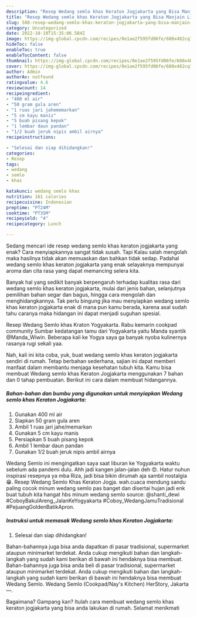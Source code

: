 ```yaml
---
description: "Resep Wedang semlo khas Keraton Jogjakarta yang Bisa Manjain Lidah , Enak Banget"
title: "Resep Wedang semlo khas Keraton Jogjakarta yang Bisa Manjain Lidah , Enak Banget"
slug: 588-resep-wedang-semlo-khas-keraton-jogjakarta-yang-bisa-manjain-lidah-enak-banget
category: Uncategorized
date: 2022-10-10T15:35:06.584Z
image: https://img-global.cpcdn.com/recipes/0e1ae2f595fd06fe/680x482cq70/wedang-semlo-khas-keraton-jogjakarta-foto-resep-utama.jpg
hideToc: false
enableToc: true
enableTocContent: false
thumbnail: https://img-global.cpcdn.com/recipes/0e1ae2f595fd06fe/680x482cq70/wedang-semlo-khas-keraton-jogjakarta-foto-resep-utama.jpg
cover: https://img-global.cpcdn.com/recipes/0e1ae2f595fd06fe/680x482cq70/wedang-semlo-khas-keraton-jogjakarta-foto-resep-utama.jpg
author: Admin
authorAv: notfound
ratingvalue: 4.6
reviewcount: 14
recipeingredient:
- "400 ml air"
- "50 gram gula aren"
- "1 ruas jari jahememarkan"
- "5 cm kayu manis"
- "5 buah pisang kepok"
- "1 lembar daun pandan"
- "1/2 buah jeruk nipis ambil airnya"
recipeinstructions:

- "Selesai dan siap dihidangkan!"
categories:
- Resep
tags:
- wedang
- semlo
- khas

katakunci: wedang semlo khas 
nutrition: 161 calories
recipecuisine: Indonesian
preptime: "PT24M"
cooktime: "PT35M"
recipeyield: "4"
recipecategory: Lunch

---
```



Sedang mencari ide resep wedang semlo khas keraton jogjakarta yang enak? Cara menyiapkannya sangat tidak susah. Tapi Kalau salah mengolah maka hasilnya tidak akan memuaskan dan bahkan tidak sedap. Padahal wedang semlo khas keraton jogjakarta yang enak selayaknya mempunyai aroma dan cita rasa yang dapat memancing selera kita.


Banyak hal yang sedikit banyak berpengaruh terhadap kualitas rasa dari wedang semlo khas keraton jogjakarta, mulai dari jenis bahan, selanjutnya pemilihan bahan segar dan bagus, hingga cara mengolah dan menghidangkannya. Tak perlu bingung jika mau menyiapkan wedang semlo khas keraton jogjakarta enak di mana pun kamu berada, karena asal sudah tahu caranya maka hidangan ini dapat menjadi suguhan spesial.

Resep Wedang Semlo khas Kraton Yogyakarta. Rabu kemarin cookpad community Sumbar kedatangan tamu dari Yogyakarta yaitu Manda syantik @Manda_Wiwin. Beberapa kali ke Yogya saya ga banyak nyoba kulinernya rasanya rugi sekali yaa.


Nah, kali ini kita coba, yuk, buat wedang semlo khas keraton jogjakarta sendiri di rumah. Tetap berbahan sederhana, sajian ini dapat memberi manfaat dalam membantu menjaga kesehatan tubuh kita. Kamu bisa membuat Wedang semlo khas Keraton Jogjakarta menggunakan 7 bahan dan 0 tahap pembuatan. Berikut ini cara dalam membuat hidangannya.

<!--inarticleads1-->

##### Bahan-bahan dan bumbu yang digunakan untuk menyiapkan Wedang semlo khas Keraton Jogjakarta:

1. Gunakan 400 ml air
1. Siapkan 50 gram gula aren
1. Ambil 1 ruas jari jahe/memarkan
1. Gunakan 5 cm kayu manis
1. Persiapkan 5 buah pisang kepok
1. Ambil 1 lembar daun pandan
1. Gunakan 1/2 buah jeruk nipis ambil airnya


Wedang Semlo ini mengingatkan saya saat liburan ke Yogyakarta waktu sebelum ada pandemi dulu. Ahh jadi kangen jalan-jalan deh 😍. Hatur nuhun inspirasi resepnya ya mba Riza, jadi bisa bikin dirumah aja sambil nostalgia 😁. Resep Wedang Semlo Khas Keraton Jogja. wah.cuaca mendung sandu paling cocok minum wedang semlo pas banget dan disertai hujan jadi enk buat tubuh kita hangat hbs minum wedang semlo source: @shanti_dewi #CoboyBakulAreng_JalanKeYogyakarta #Coboy_WedangJamuTradisional #PejuangGoldenBatikApron. 

<!--inarticleads2-->

##### Instruksi untuk memasak Wedang semlo khas Keraton Jogjakarta:


1. Selesai dan siap dihidangkan!

Bahan-bahannya juga bisa anda dapatkan di pasar tradisional, supermarket ataupun minimarket terdekat. Anda cukup mengikuti bahan dan langkah-langkah yang sudah kami berikan di bawah ini hendaknya bisa membuat. Bahan-bahannya juga bisa anda beli di pasar tradisional, supermarket ataupun minimarket terdekat. Anda cukup mengikuti bahan dan langkah-langkah yang sudah kami berikan di bawah ini hendaknya bisa membuat Wedang Semlo. Wedang Semlo (Cookpad/Nay&#39;s Kitchen) HerStory, Jakarta —. 

Bagaimana? Gampang kan? Itulah cara membuat wedang semlo khas keraton jogjakarta yang bisa anda lakukan di rumah. Selamat menikmati
